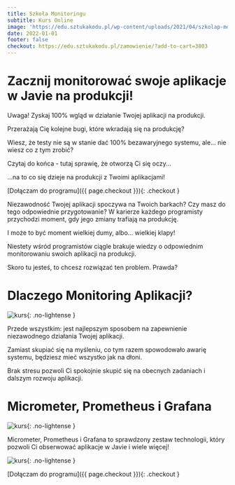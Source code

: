 ```yaml
---
title: Szkoła Monitoringu
subtitle: Kurs Online
image: 'https://edu.sztukakodu.pl/wp-content/uploads/2021/04/szkolap-monitoringu.png'
date: 2022-01-01
footer: false
checkout: https://edu.sztukakodu.pl/zamowienie/?add-to-cart=3803
---
```


# Zacznij monitorować swoje aplikacje w Javie na produkcji!

Uwaga!
Zyskaj 100% wgląd w działanie Twojej aplikacji na produkcji.

Przerażają Cię kolejne bugi, które wkradają się na produkcję?

Wiesz, że testy nie są w stanie dać 100% bezawaryjnego systemu, ale… nie wiesz co z tym zrobić?

Czytaj do końca - tutaj sprawię, że otworzą Ci się oczy...

...na to co się dzieje na produkcji z Twoimi aplikacjami!

[Dołączam do programu]({{ page.checkout }}){: .checkout }

Niezawodność Twojej aplikacji spoczywa na Twoich barkach?
Czy masz do tego odpowiednie przygotowanie?
W karierze każdego programisty przychodzi moment, gdy jego zmiany trafiają na produkcję.



I może to być moment wielkiej dumy, albo… wielkiej klapy!

Niestety wśród programistów ciągle brakuje wiedzy o odpowiednim monitorowaniu swoich aplikacji na produkcji.

Skoro tu jesteś, to chcesz rozwiązać ten problem. Prawda?

# Dlaczego Monitoring Aplikacji?

![kurs](https://szkolamonitoringu.pl/wp-content/uploads/2021/09/monitoring-lekcja.png#right){: .no-lightense }

Przede wszystkim: jest najlepszym sposobem na zapewnienie niezawodnego działania Twojej aplikacji.

Zamiast skupiać się na myśleniu, co tym razem spowodowało awarię systemu, będziesz mieć wszystko jak na dłoni.

Brak stresu pozwoli Ci spokojnie skupić się na obecnych zadaniach i dalszym rozwoju aplikacji.

# Micrometer, Prometheus i Grafana

![kurs](https://szkolamonitoringu.pl/wp-content/uploads/2021/09/monitoring-stack.png){: .no-lightense }

Micrometer, Prometheus i Grafana to sprawdzony zestaw technologii, który pozwoli Ci obserwować aplikacje w Javie i wiele więcej!

![kurs](https://szkolamonitoringu.pl/wp-content/uploads/2021/08/grafana.jpeg){: .no-lightense }


[Dołączam do programu]({{ page.checkout }}){: .checkout }
